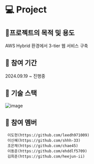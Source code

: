 # 💻 Project 


## 🎈프로젝트의 목적 및 용도
AWS Hybrid 환경에서 3-tier 웹 서비스 구축

          
## 🎈 참여 기간
2024.09.19 ~ 진행중


## 🎈 기술 스택
![image](https://github.com/user-attachments/assets/2a2f13b4-ec5a-446c-999a-bdad506ec471)



## 🎈 참여 멤버
     이도현(https://github.com/leedh971009)
     이신혜(https://github.com/shhh-33) 
     조은채(https://github.com/chae45)
     이동준(https://github.com/ehddlf5709)
     김희준(https://github.com/heejun-ii)
